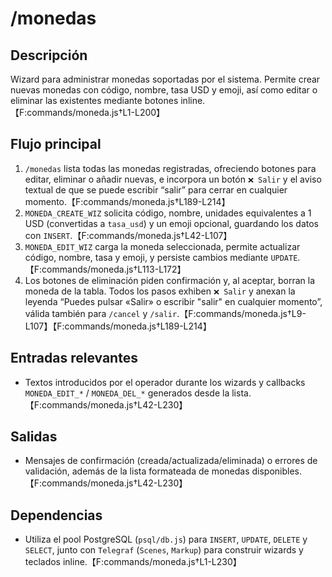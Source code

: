 # /monedas

## Descripción
Wizard para administrar monedas soportadas por el sistema. Permite crear nuevas monedas con código, nombre, tasa USD y emoji, así como editar o eliminar las existentes mediante botones inline.【F:commands/moneda.js†L1-L200】

## Flujo principal
1. `/monedas` lista todas las monedas registradas, ofreciendo botones para editar, eliminar o añadir nuevas, e incorpora un botón `❌ Salir` y el aviso textual de que se puede escribir “salir” para cerrar en cualquier momento.【F:commands/moneda.js†L189-L214】
2. `MONEDA_CREATE_WIZ` solicita código, nombre, unidades equivalentes a 1 USD (convertidas a `tasa_usd`) y un emoji opcional, guardando los datos con `INSERT`.【F:commands/moneda.js†L42-L107】
3. `MONEDA_EDIT_WIZ` carga la moneda seleccionada, permite actualizar código, nombre, tasa y emoji, y persiste cambios mediante `UPDATE`.【F:commands/moneda.js†L113-L172】
4. Los botones de eliminación piden confirmación y, al aceptar, borran la moneda de la tabla. Todos los pasos exhiben `❌ Salir` y anexan la leyenda “Puedes pulsar «Salir» o escribir "salir" en cualquier momento”, válida también para `/cancel` y `/salir`.【F:commands/moneda.js†L9-L107】【F:commands/moneda.js†L189-L214】

## Entradas relevantes
- Textos introducidos por el operador durante los wizards y callbacks `MONEDA_EDIT_*` / `MONEDA_DEL_*` generados desde la lista.【F:commands/moneda.js†L42-L230】

## Salidas
- Mensajes de confirmación (creada/actualizada/eliminada) o errores de validación, además de la lista formateada de monedas disponibles.【F:commands/moneda.js†L42-L230】

## Dependencias
- Utiliza el pool PostgreSQL (`psql/db.js`) para `INSERT`, `UPDATE`, `DELETE` y `SELECT`, junto con `Telegraf` (`Scenes`, `Markup`) para construir wizards y teclados inline.【F:commands/moneda.js†L1-L230】
